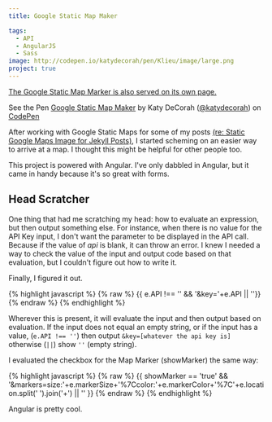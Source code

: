 ```yaml
---
title: Google Static Map Maker

tags:
  - API
  - AngularJS
  - Sass
image: http://codepen.io/katydecorah/pen/Klieu/image/large.png
project: true
---
```


[The Google Static Map Marker is also served on its own page.](http://staticmapmaker.com)

<p data-height="600" data-theme-id="97" data-slug-hash="Klieu" data-user="katydecorah" data-default-tab="result" class='codepen'>See the Pen <a href='http://codepen.io/katydecorah/pen/Klieu'>Google Static Map Maker</a> by Katy DeCorah (<a href='http://codepen.io/katydecorah'>@katydecorah</a>) on <a href='http://codepen.io'>CodePen</a></p>

After working with Google Static Maps for some of my posts [(re: Static Google Maps Image for Jekyll Posts)](/code/google-maps-images-api-for-jekyll), I started scheming on an easier way to arrive at a map. I thought this might be helpful for other people too.

This project is powered with Angular. I've only dabbled in Angular, but it came in handy because it's so great with forms.

## Head Scratcher

One thing that had me scratching my head: how to evaluate an expression, but then output something else. For instance, when there is no value for the API Key input, I don't want the parameter to be displayed in the API call. Because if the value of _api_ is blank, it can throw an error. I knew I needed a way to check the value of the input and output code based on that evaluation, but I couldn't figure out how to write it.

Finally, I figured it out.

{% highlight javascript %}
{% raw %}
{{ e.API !== '' && '&key='+e.API || ''}}
{% endraw %}
{% endhighlight %}

Wherever this is present, it will evaluate the input and then output based on evaluation. If the input does not equal an empty string, or if the input has a value, (`e.API !== ''`) then output `&key=[whatever the api key is]` otherwise (`||`) show `''` (empty string).

I evaluated the checkbox for the Map Marker (showMarker) the same way:

{% highlight javascript %}
{% raw %}
{{ showMarker == 'true' && '&markers=size:'+e.markerSize+'%7Ccolor:'+e.markerColor+'%7C'+e.location.split(' ').join('+') || '' }}
{% endraw %}
{% endhighlight %}

Angular is pretty cool.
